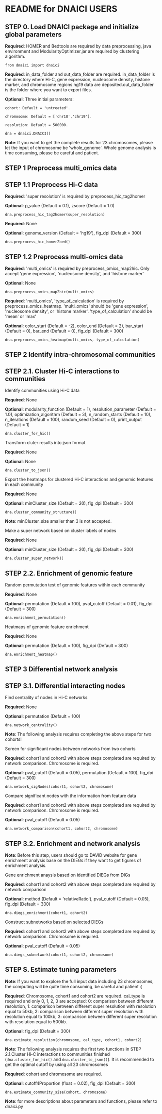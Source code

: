 # README for DNAICI USERS


## STEP 0. Load DNAICI package and initialize global parameters

**Required**: HOMER and Bedtools are required by data preprocessing, java environment and ModularityOptimizer.jar are required by clustering algorithm.

`from dnaici import dnaici`

**Required**: in_data_folder and out_data_folder are required. in_data_folder is the directory where Hi-C, gene expression, nucleosome density, histone marker, and chromosome regions hg19 data are deposited.out_data_folder is the folder where you want to export files.

**Optional**: Three initial parameters: 
    
    cohort: Default = 'untreated'. 
    
    chromosome: Default = ['chr18','chr19'].
    
    resolution: Default = 500000.
    
`dna = dnaici.DNAICI()`

**Note**: If you want to get the complete results for 23 chromosomes, please let the input of chromosome be 'whole_genome'. Whole genome analysis is time consuming, please be careful and patient.

## STEP 1 Preprocess multi_omics data
## STEP 1.1 Preprocess Hi-C data

**Required**: 'super resolution' is required by preprocess_hic_tag2homer

**Optional**: p_value (Default = 0.1), zscore (Default = 1.0)

`dna.preprocess_hic_tag2homer(super_resolution)`

**Required**: None

**Optional**: genome_version (Default = 'hg19'), fig_dpi (Default = 300)

`dna.preprocess_hic_homer2bed()`


## STEP 1.2 Preprocess multi-omics data

**Required**: 'multi_omics' is required by preprocess_omics_map2hic. Only accept 'gene expression', 'nucleosome density', and 'histone marker'

**Optional**: None

`dna.preprocess_omics_map2hic(multi_omics)`

**Required**: 'multi_omics', 'type_of_calculation' is required by preprocess_omics_heatmap. 'multi_omics' should be 'gene expression', 'nucleosome density', or 'histone marker'. 'type_of_calculation' should be 'mean' or 'max'

**Optional**: color_start (Default = -2), color_end (Default = 2), bar_start (Default = 0), bar_end (Default = 0), fig_dpi (Default = 300)

`dna.preprocess_omics_heatmap(multi_omics, type_of_calculation)`


## STEP 2 Identify intra-chromosomal communities
## STEP 2.1. Cluster Hi-C interactions to communities

Identify communities using Hi-C data  

**Required**: None

**Optional**: modularity_function (Default = 1), resolution_parameter (Default = 1.0), optimization_algorithm (Default = 3), n_random_starts (Default = 10), n_iterations (Default = 100), random_seed (Default = 0), print_output (Default = 1)

`dna.cluster_for_hic()`

Transform cluter results into json format

**Required**: None

**Optional**: None

`dna.cluster_to_json()`

Export the heatmaps for clustered Hi-C interactions and genomic features in each community

**Required**: None

**Optional**: minCluster_size (Default = 20), fig_dpi (Default = 300)

`dna.cluster_community_structure()`

**Note**: minCluster_size smaller than 3 is not accepted.

Make a super network based on cluster labels of nodes

**Required**: None

**Optional**: minCluster_size (Default = 20), fig_dpi (Default = 300)

`dna.cluster_super_network()`


## STEP 2.2. Enrichment of genomic feature 

Random permutation test of genomic features within each community

**Required**: None

**Optional**: permutation (Default = 100), pval_cutoff (Default = 0.01), fig_dpi (Default = 300)

`dna.enrichment_permutation()`

Heatmaps of genomic feature enrichment

**Required**: None

**Optional**: permutation (Default = 100), fig_dpi (Default = 300)

`dna.enrichment_heatmap()`


## STEP 3 Differential network analysis
## STEP 3.1. Differential interacting nodes

Find centrality of nodes in Hi-C networks

**Required**: None

**Optional**: permutation (Default = 100)

`dna.network_centrality()`

**Note**: The following analysis requires completing the above steps for two cohorts!

Screen for significant nodes between networks from two cohorts

**Required**: cohort1 and cohort2 with above steps completed are required by network comparison. Chromosome is required.

**Optional**: pval_cutoff (Default = 0.05), permutation (Default = 100), fig_dpi (Default = 300)

`dna.network_sigNodes(cohort1, cohort2, chromosome)`

Compare significant nodes with the information from feature data 

**Required**: cohort1 and cohort2 with above steps completed are required by network comparison. Chromosome is required.

**Optional**: pval_cutoff (Default = 0.05)

`dna.network_comparison(cohort1, cohort2, chromosome)`


## STEP 3.2. Enrichment and network analysis

**Note**: Before this step, users should go to DAVID website for gene enrichment analysis base on the DIEGs if they want to get figures of enrichment analysis.

Gene enrichment anaysis based on identified DIEGs from DIGs 

**Required**: cohort1 and cohort2 with above steps completed are required by network comparison

**Optional**: method (Default = 'relativeRatio'), pval_cutoff (Default = 0.05), fig_dpi (Default = 300)

`dna.diegs_enrichment(cohort1, cohort2)`

Construct subnetworks based on selected DIEGs

**Required**: cohort1 and cohort2 with above steps completed are required by network comparison. Chromosome is required.

**Optional**: pval_cutoff (Default = 0.05)

`dna.diegs_subnetwork(cohort1, cohort2, chromosome)`


## STEP S. Estimate tuning parameters

**Note**: If you want to explore the full input data including 23 chromosomes, the computing will be quite time consuming, be careful and patient :)

**Required**: Chromosome, cohort1 and cohort2 are required. cal_type is required and only 0, 1, 2, 3 are accepted:
    0: comparison between different resolution, 
    1: comparison between different super resolution with resolution equal to 50kb,
    2: comparison between different super resolution with resolution equal to 100kb,
    3: comparison between different super resolution with resolution equal to 500kb.

**Optional**: fig_dpi (Default = 300)

`dna.estimate_resolution(chromosome, cal_type, cohort1, cohort2)`

**Note**: The following analysis requires the first two functions in STEP 2.1.Cluster Hi-C interactions to communities finished (`dna.cluster_for_hic()` and `dna.cluster_to_json()`).  It is recommended to get the optimal cutoff by using all 23 chromosomes

**Required**: cohort and chromosome are required.

**Optional**: cutoff4Proportion (float = 0.02), fig_dpi (Default = 300)

`dna.estimate_community_size(cohort, chromosome)`



**Note**: for more descriptions about parameters and functions, please refer to dnaici.py






